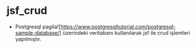 # jsf_crud

* Postgresql pagila![https://www.postgresqltutorial.com/postgresql-sample-database/] üzerindeki veritabanı kullanılarak jsf ile crud işlemleri yapılmıştır.
